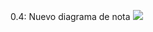 0.4: Nuevo diagrama de nota
[![](https://mermaid.ink/img/pako:eNrFVE1v2zAM_SuELrukybDdfOhpXyiwtkAM7GJgYCQ61mxLmkQlHYr-99FWYqwosKLboT7ZjxTJ957Fe6W9IVWpRD8zOU0fLO4jjo0DeQJGttoGdAy76I-J4tOAgIcJL5FrzwTR7jsG354PVfCtIwfcEbQ-jrDLzN6BTaAHq3syqzl2yoajHQYp68yMZoHeJLAuZAb2M1Z6rs9NTwcvLi9LoIIvdX0LtzfbGjrmkKrNJnE2ltJap3VHQ7Kut-vWbugOxzAQhrBxdPzuZPxSEzXbAzIt_CawvF9Io4XZ-7fv4JPPzpQMQ08O_lWYemEDIfoxcHokhfAdsSdAkOkKq88fa4iTW2mRA42JlBI8YiP9EsAzEk3FXqDQVPNl8oxonVRMz6jzquP9SP_u3dmoxHIlEtAd6czW7WdfrvCAWx1tYJiumWDI0BLrjorNV9uba2jF9z_-6teWxCCjSOLd_4tS1Dhx1TgMO9Q9tNlJRe-KHFHuOcWSskyrVmqkKOYYWU33E9IoSRipUZW8Gox9oxr3IHmY2W9_Oa0qjplWKvq871TV4pDkKwehc15qC0rGso9fy-abF-DDb25jxPo?type=png)](https://mermaid.live/edit#pako:eNrFVE1v2zAM_SuELrukybDdfOhpXyiwtkAM7GJgYCQ61mxLmkQlHYr-99FWYqwosKLboT7ZjxTJ957Fe6W9IVWpRD8zOU0fLO4jjo0DeQJGttoGdAy76I-J4tOAgIcJL5FrzwTR7jsG354PVfCtIwfcEbQ-jrDLzN6BTaAHq3syqzl2yoajHQYp68yMZoHeJLAuZAb2M1Z6rs9NTwcvLi9LoIIvdX0LtzfbGjrmkKrNJnE2ltJap3VHQ7Kut-vWbugOxzAQhrBxdPzuZPxSEzXbAzIt_CawvF9Io4XZ-7fv4JPPzpQMQ08O_lWYemEDIfoxcHokhfAdsSdAkOkKq88fa4iTW2mRA42JlBI8YiP9EsAzEk3FXqDQVPNl8oxonVRMz6jzquP9SP_u3dmoxHIlEtAd6czW7WdfrvCAWx1tYJiumWDI0BLrjorNV9uba2jF9z_-6teWxCCjSOLd_4tS1Dhx1TgMO9Q9tNlJRe-KHFHuOcWSskyrVmqkKOYYWU33E9IoSRipUZW8Gox9oxr3IHmY2W9_Oa0qjplWKvq871TV4pDkKwehc15qC0rGso9fy-abF-DDb25jxPo)
